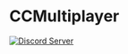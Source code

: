 # CCMultiplayer

[![Discord Server](https://img.shields.io/discord/382339402338402315.svg?label=Discord%20Server)](https://discord.gg/SJmMZKy)
